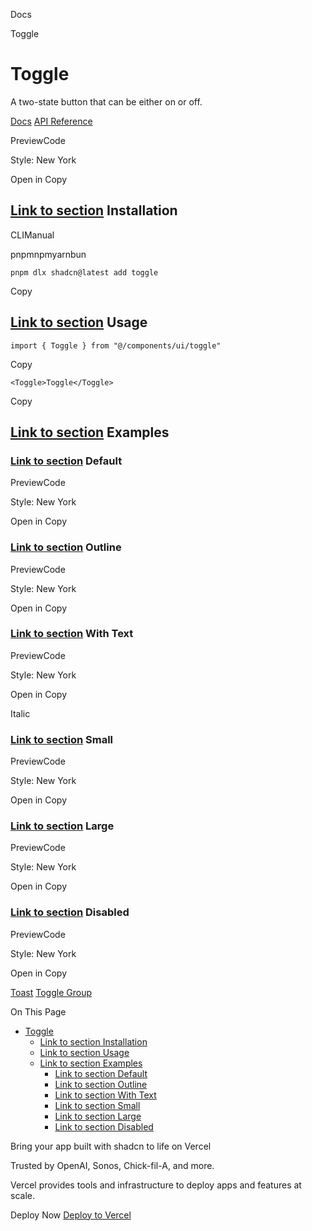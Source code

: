 Docs

Toggle

# Toggle

A two-state button that can be either on or off.

[Docs](https://www.radix-ui.com/docs/primitives/components/toggle) [API Reference](https://www.radix-ui.com/docs/primitives/components/toggle#api-reference)

PreviewCode

Style: New York

Open in Copy

## [Link to section](\#installation) Installation

CLIManual

pnpmnpmyarnbun

```relative font-mono text-sm leading-none
pnpm dlx shadcn@latest add toggle

```

Copy

## [Link to section](\#usage) Usage

```relative rounded bg-muted px-[0.3rem] py-[0.2rem] font-mono text-sm
import { Toggle } from "@/components/ui/toggle"
```

Copy

```relative rounded bg-muted px-[0.3rem] py-[0.2rem] font-mono text-sm
<Toggle>Toggle</Toggle>
```

Copy

## [Link to section](\#examples) Examples

### [Link to section](\#default) Default

PreviewCode

Style: New York

Open in Copy

### [Link to section](\#outline) Outline

PreviewCode

Style: New York

Open in Copy

### [Link to section](\#with-text) With Text

PreviewCode

Style: New York

Open in Copy

Italic

### [Link to section](\#small) Small

PreviewCode

Style: New York

Open in Copy

### [Link to section](\#large) Large

PreviewCode

Style: New York

Open in Copy

### [Link to section](\#disabled) Disabled

PreviewCode

Style: New York

Open in Copy

[Toast](/docs/components/toast) [Toggle Group](/docs/components/toggle-group)

On This Page

- [Toggle](#toggle)
  - [Link to section Installation](#link-to-section-installation)
  - [Link to section Usage](#link-to-section-usage)
  - [Link to section Examples](#link-to-section-examples)
    - [Link to section Default](#link-to-section-default)
    - [Link to section Outline](#link-to-section-outline)
    - [Link to section With Text](#link-to-section-with-text)
    - [Link to section Small](#link-to-section-small)
    - [Link to section Large](#link-to-section-large)
    - [Link to section Disabled](#link-to-section-disabled)

Bring your app built with shadcn to life on Vercel

Trusted by OpenAI, Sonos, Chick-fil-A, and more.

Vercel provides tools and infrastructure to deploy apps and features at scale.

Deploy Now [Deploy to Vercel](https://vercel.com/new?utm_source=shadcn_site&utm_medium=web&utm_campaign=docs_cta_deploy_now_callout)